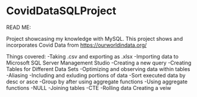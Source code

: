 # CovidDataSQLProject
READ ME:

Project showcasing my knowledge with MySQL. This project shows
and incorporates Covid Data from https://ourworldindata.org/

Things covered:
-Taking .csv and exporting as .xlsx
-Importing data to Microsoft SQL Server Management Studio
-Creating a new query
-Creating Tables for Different Data Sets
-Optimizing and observing data within tables
-Aliasing 
-Including and exluding portions of data
-Sort executed data by desc or asce
-Group by after using aggregate functions
-Using aggregate functions
-NULL
-Joining tables
-CTE
-Rolling data
Creating a veiw
